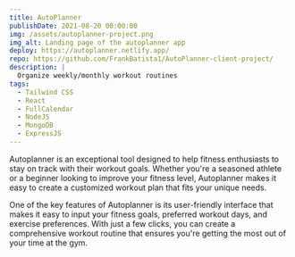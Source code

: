 ```yaml
---
title: AutoPlanner
publishDate: 2021-08-20 00:00:00
img: /assets/autoplanner-project.png
img_alt: Landing page of the autoplanner app
deploy: https://autoplanner.netlify.app/
repo: https://github.com/FrankBatista1/AutoPlanner-client-project/
description: |
  Organize weekly/monthly workout routines
tags:
  - Tailwind CSS
  - React
  - FullCalendar
  - NodeJS
  - MongoDB
  - ExpressJS
---
```


Autoplanner is an exceptional tool designed to help fitness enthusiasts to stay on track with their workout goals. Whether you're a seasoned athlete or a beginner looking to improve your fitness level, Autoplanner makes it easy to create a customized workout plan that fits your unique needs.

One of the key features of Autoplanner is its user-friendly interface that makes it easy to input your fitness goals, preferred workout days, and exercise preferences. With just a few clicks, you can create a comprehensive workout routine that ensures you're getting the most out of your time at the gym.
